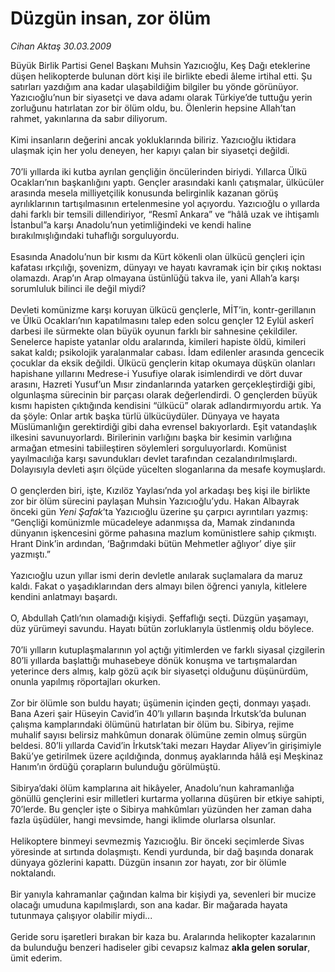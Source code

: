 # Düzgün insan, zor ölüm

*Cihan Aktaş 30.03.2009*

<div class="taraf_structure_2col_1zq">
<div class="margen_n">



 <p>Büyük Birlik Partisi Genel Başkanı Muhsin Yazıcıoğlu, Keş Dağı eteklerine düşen helikopterde bulunan dört kişi ile birlikte ebedi âleme irtihal etti. Şu satırları yazdığım ana kadar ulaşabildiğim bilgiler bu yönde görünüyor. Yazıcıoğlu’nun bir siyasetçi ve dava adamı olarak Türkiye’de tuttuğu yerin zorluğunu hatırlatan zor bir ölüm oldu, bu. Ölenlerin hepsine Allah’tan rahmet, yakınlarına da sabır diliyorum. <br/><br/>Kimi insanların değerini ancak yokluklarında biliriz. Yazıcıoğlu iktidara ulaşmak için her yolu deneyen, her kapıyı çalan bir siyasetçi değildi. <br/><br/>70’li yıllarda iki kutba ayrılan gençliğin öncülerinden biriydi. Yıllarca Ülkü Ocakları’nın başkanlığını yaptı. Gençler arasındaki kanlı çatışmalar, ülkücüler arasında mesela milliyetçilik konusunda belirginlik kazanan görüş ayrılıklarının tartışılmasının ertelenmesine yol açıyordu. Yazıcıoğlu o yıllarda dahi farklı bir temsili dillendiriyor, “Resmî Ankara” ve “hâlâ uzak ve ihtişamlı İstanbul”a karşı Anadolu’nun yetimliğindeki ve kendi haline bırakılmışlığındaki tuhaflığı sorguluyordu. <br/><br/>Esasında Anadolu’nun bir kısmı da Kürt kökenli olan ülkücü gençleri için kafatası ırkçılığı, şovenizm, dünyayı ve hayatı kavramak için bir çıkış noktası olamazdı. Arap’ın Arap olmayana üstünlüğü takva ile, yani Allah’a karşı sorumluluk bilinci ile değil miydi? <br/><br/>Devleti komünizme karşı koruyan ülkücü gençlerle, MİT’in, kontr-gerillanın ve Ülkü Ocakları’nın kapatılmasını talep eden solcu gençler 12 Eylül askerî darbesi ile sürmekte olan büyük oyunun farklı bir sahnesine çekildiler. Senelerce hapiste yatanlar oldu aralarında, kimileri hapiste öldü, kimileri sakat kaldı; psikolojik yaralanmalar cabası. İdam edilenler arasında gencecik çocuklar da eksik değildi. Ülkücü gençlerin kitap okumaya düşkün olanları hapishane yıllarını Medrese-i Yusufiye olarak isimlendirdi ve dört duvar arasını, Hazreti Yusuf’un Mısır zindanlarında yatarken gerçekleştirdiği gibi, olgunlaşma sürecinin bir parçası olarak değerlendirdi. O gençlerden büyük kısmı hapisten çıktığında kendisini “ülkücü” olarak adlandırmıyordu artık. Ya da şöyle: Onlar artık başka türlü ülkücüydüler. Dünyaya ve hayata Müslümanlığın gerektirdiği gibi daha evrensel bakıyorlardı. Eşit vatandaşlık ilkesini savunuyorlardı. Birilerinin varlığını başka bir kesimin varlığına armağan etmesini tabiileştiren söylemleri sorguluyorlardı. Komünist yayılmacılığa karşı savundukları devlet tarafından cezalandırılmışlardı. Dolayısıyla devleti aşırı ölçüde yücelten sloganlarına da mesafe koymuşlardı. <br/><br/>O gençlerden biri, işte, Kızılöz Yaylası’nda yol arkadaşı beş kişi ile birlikte zor bir ölüm sürecini paylaşan Muhsin Yazıcıoğlu’ydu. Hakan Albayrak önceki gün <i>Yeni Şafak</i>’ta Yazıcıoğlu üzerine şu çarpıcı ayrıntıları yazmış: “Gençliği komünizmle mücadeleye adanmışsa da, Mamak zindanında dünyanın işkencesini görme pahasına mazlum komünistlere sahip çıkmıştı. Hrant Dink’in ardından, ‘Bağrımdaki bütün Mehmetler ağlıyor’ diye şiir yazmıştı.” <br/><br/>Yazıcıoğlu uzun yıllar ismi derin devletle anılarak suçlamalara da maruz kaldı. Fakat o yaşadıklarından ders almayı bilen öğrenci yanıyla, kitlelere kendini anlatmayı başardı. <br/><br/>O, Abdullah Çatlı’nın olamadığı kişiydi. Şeffaflığı seçti. Düzgün yaşamayı, düz yürümeyi savundu. Hayatı bütün zorluklarıyla üstlenmiş oldu böylece. <br/><br/>70’li yılların kutuplaşmalarının yol açtığı yitimlerden ve farklı siyasal çizgilerin 80’li yıllarda başlattığı muhasebeye dönük konuşma ve tartışmalardan yeterince ders almış, kalp gözü açık bir siyasetçi olduğunu düşünürdüm, onunla yapılmış röportajları okurken. <br/><br/>Zor bir ölümle son buldu hayatı; üşümenin içinden geçti, donmayı yaşadı. Bana Azeri şair Hüseyin Cavid’in 40’lı yılların başında İrkutsk’da bulunan çalışma kamplarındaki ölümünü hatırlatan bir ölüm bu. Sibirya, rejime muhalif sayısı belirsiz mahkûmun donarak ölümüne zemin olmuş sürgün beldesi. 80’li yıllarda Cavid’in İrkutsk’taki mezarı Haydar Aliyev’in girişimiyle Bakü’ye getirilmek üzere açıldığında, donmuş ayaklarında hâlâ eşi Meşkinaz Hanım’ın ördüğü çorapların bulunduğu görülmüştü. <br/><br/>Sibirya’daki ölüm kamplarına ait hikâyeler, Anadolu’nun kahramanlığa gönüllü gençlerini esir milletleri kurtarma yollarına düşüren bir etkiye sahipti, 70’lerde. Bu gençler işte o Sibirya mahkûmları yüzünden her zaman daha fazla üşüdüler, hangi mevsimde, hangi iklimde olurlarsa olsunlar. <br/><br/>Helikoptere binmeyi sevmezmiş Yazıcıoğlu. Bir önceki seçimlerde Sivas yöresinde at sırtında dolaşmıştı. Kendi yurdunda, bir dağ başında donarak dünyaya gözlerini kapattı. Düzgün insanın zor hayatı, zor bir ölümle noktalandı. <br/><br/>Bir yanıyla kahramanlar çağından kalma bir kişiydi ya, sevenleri bir mucize olacağı umuduna kapılmışlardı, son ana kadar. Bir mağarada hayata tutunmaya çalışıyor olabilir miydi... <br/><br/>Geride soru işaretleri bırakan bir kaza bu. Aralarında helikopter kazalarının da bulunduğu benzeri hadiseler gibi cevapsız kalmaz <b>akla gelen sorular</b>, ümit ederim. </p>
<br/>
<br/>
<br/>



<br/>


<div id="taraf_not">
</div>

</div>


</div>
